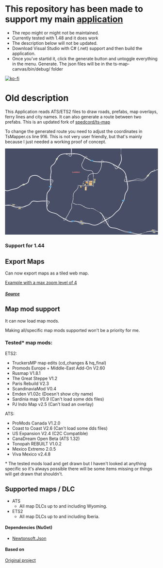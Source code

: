 # This repository has been made to support my main [application](https://github.com/Tumppi066/Euro-Truck-Simulator-2-Lane-Assist)
- The repo might or might not be maintained.
- Currently tested with 1.48 and it does work
- The description below will not be updated.
- Download Visual Studio with C# (.net) support and then build the application.
 - Once you've startid it, click the generate button and untoggle everything in the menu. Generate. The json files will be in the ts-map-canvas/bin/debug/ folder

[![ko-fi](https://ko-fi.com/img/githubbutton_sm.svg)](https://ko-fi.com/E1E1NOC3P)

# Old description

This Application reads ATS/ETS2 files to draw roads, prefabs, map overlays, ferry lines and city names. It can also generate a route between two prefabs. This is an updated fork of [spedcord/ts-map](https://github.com/Spedcord/ts-map/)

To change the generated route you need to adjust the coordinates in TsMapper.cs line 916. This is not very user friendly, but that's mainly because I just needed a working proof of concept.

![Preview of the map](/docs/preview.jpg "Preview of the map")

### **Support for 1.44**

## Export Maps
Can now export maps as a tiled web map.

[Example with a max zoom level of 4](https://dariowouters.github.io/ts-tile-map-example/)

##### [Source](https://github.com/dariowouters/ts-tile-map-example)
## Map mod support
It can now load map mods.

Making all/specific map mods supported won't be a priority for me.

### Tested* map mods:

ETS2:
- TruckersMP map edits (cd_changes & hq_final)
- Promods Europe + Middle-East Add-On V2.60
- Rusmap V1.8.1
- The Great Steppe V1.2
- Paris Rebuild V2.3
- ScandinaviaMod V0.4
- Emden V1.02c (Doesn't show city name)
- Sardinia map V0.9 (Can't load some dds files)
- PJ Indo Map v2.5 (Can't load an overlay)

ATS:
- ProMods Canada V1.2.0
- Coast to Coast V2.6 (Can't load some dds files)
- US Expansion V2.4 (C2C Compatible)
- CanaDream Open Beta (ATS 1.32)
- Tonopah REBUILT V1.0.2
- Mexico Extremo 2.0.5
- Viva Mexico v2.4.8

\* The tested mods load and get drawn but I haven't looked at anything specific so it's always possible there will be some items missing or things will get drawn that shouldn't.

## Supported maps / DLC
- ATS
    - All map DLCs up to and including Wyoming.
- ETS2
    - All map DLCs up to and including Iberia.

#### Dependencies (NuGet)
- [Newtonsoft.Json](https://www.nuget.org/packages/Newtonsoft.Json)

#### Based on
[Original project](https://github.com/nlhans/ets2-map)
